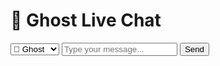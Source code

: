 
<html lang="en">
<head>
  <meta charset="UTF-8" />
  <meta name="viewport" content="width=device-width, initial-scale=1.0"/>
  <title>GhostChat</title>
  <link rel="stylesheet" href="style.css" />
</head>
<body>
  <h1>👻 Ghost Live Chat</h1>
  <div class="chat-container" id="chat">
    <!-- Messages appear here -->
  </div>

  <div class="input-area">
    <select id="user">
      <option value="👤 Ghost">👤 Ghost</option>
      <option value="🧠 Hacker">🧠 Hacker</option>
    </select>
    <input type="text" id="message" placeholder="Type your message..." />
    <button onclick="sendMessage()">Send</button>
  </div>

  <script src="script.js"></script>
</body>
</html>


